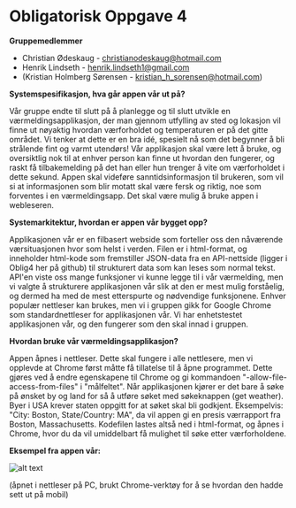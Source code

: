 # Obligatorisk Oppgave 4 #
    
**Gruppemedlemmer**
* Christian Ødeskaug - christianodeskaug@hotmail.com
* Henrik Lindseth - henrik.lindseth1@gmail.com
* (Kristian Holmberg Sørensen - kristian_h_sorensen@hotmail.com)

    
**Systemspesifikasjon, hva går appen vår ut på?**

Vår gruppe endte til slutt på å planlegge og til slutt utvikle en værmeldingsapplikasjon, der man gjennom utfylling av sted og lokasjon vil finne ut nøyaktig hvordan værforholdet og temperaturen er på det gitte området. Vi tenker at dette er en bra idé, spesielt nå som det begynner å bli strålende fint og varmt utendørs! Vår applikasjon skal være lett å bruke, og oversiktlig nok til at enhver person kan finne ut hvordan den fungerer, og raskt få tilbakemelding på det han eller hun trenger å vite om værforholdet i dette sekund. Appen skal videføre sanntidsinformasjon til brukeren, som vil si at informasjonen som blir motatt skal være fersk og riktig, noe som forventes i en værmeldingsapp. Det skal være mulig å bruke appen i webleseren.
    
**Systemarkitektur, hvordan er appen vår bygget opp?**

Applikasjonen vår er en filbasert webside som forteller oss den nåværende værsituasjonen hvor som helst i verden. Filen er i html-format, og inneholder html-kode som fremstiller JSON-data fra en API-nettside (ligger i Oblig4 her på github) til strukturert data som kan leses som normal tekst. API'en viste oss mange funksjoner vi kunne legge til i vår værmelding, men vi valgte å strukturere applikasjonen vår slik at den er mest mulig forståelig, og dermed ha med de mest etterspurte og nødvendige funksjonene. Enhver populær nettleser kan brukes, men vi i gruppen gikk for Google Chrome som standardnettleser for applikasjonen vår. Vi har enhetstestet applikasjonen vår, og den fungerer som den skal innad i gruppen.

    
**Hvordan bruke vår værmeldingsapplikasjon?**

Appen åpnes i nettleser. Dette skal fungere i alle nettlesere, men vi opplevde at Chrome først måtte få tillatelse til å åpne programmet. Dette gjøres ved å endre egenskapene til Chrome og gi kommandoen "-allow-file-access-from-files" i "målfeltet". Når applikasjonen kjører er det bare å søke på ønsket by og land for så å utføre søket med søkeknappen (get weather). Byer i USA krever staten oppgitt for at søket skal bli godkjent. Eksempelvis: "City: Boston, State/Country: MA", da vil appen gi en presis værrapport fra Boston, Massachusetts.
Kodefilen lastes altså ned i html-format, og åpnes i Chrome, hvor du da vil umiddelbart få mulighet til søke etter værforholdene.

**Eksempel fra appen vår:**

![alt text](http://i67.tinypic.com/v5hcbb.png)

(åpnet i nettleser på PC, brukt Chrome-verktøy for å se hvordan den hadde sett ut på mobil)
